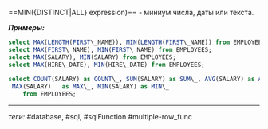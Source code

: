 ==MIN({DISTINCT|ALL} expression)== - миниум числа, даты или текста.

***Примеры:***
```sql
select MAX(LENGTH(FIRST\_NAME)), MIN(LENGTH(FIRST\_NAME)) from EMPLOYEES;  
select MAX(FIRST\_NAME), MIN(FIRST\_NAME) from EMPLOYEES;  
select MAX(SALARY), MIN(SALARY) from EMPLOYEES;  
select MAX(HIRE\_DATE), MIN(HIRE\_DATE) from EMPLOYEES;  
  
select COUNT(SALARY) as COUNT\_, SUM(SALARY) as SUM\_, AVG(SALARY) as AVG\_,  
 MAX(SALARY)   as MAX\_, MIN(SALARY) as MIN\_  
    from EMPLOYEES;
```
---
*теги:* #database, #sql, #sqlFunction #multiple-row_func 